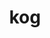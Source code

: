 ---
title: kog
parent: Common Words
last_modified_date: 2021-11-05

transcriptions:
  - ˈkɔg
translations:
  - "to know"
etymology:
  Shortened from Billzonian `kognise`, from English `recognise`, `cognise`
examples:
  - bzo: "Thu **kog** so?"
    eng: "Do you **know**?"
---